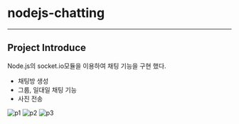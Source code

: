 # nodejs-chatting

---

## Project Introduce 
Node.js의 socket.io모듈을 이용하여 채팅 기능을 구현 했다. 
- 채팅방 생성
- 그룹, 일대일 채팅 기능
- 사진 전송 

![p1](./readme/p1.PNG)
![p2](./readme/p2.PNG)
![p3](./readme/p3.PNG)
